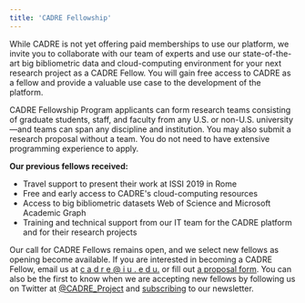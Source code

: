 ```yaml
---
title: 'CADRE Fellowship'
---
```


While CADRE is not yet offering paid memberships to use our platform, we invite you to collaborate with our team of experts and use our state-of-the-art big bibliometric data and cloud-computing environment for your next research project as a CADRE Fellow. You will gain free access to CADRE as a fellow and provide a valuable use case to the development of the platform.

CADRE Fellowship Program applicants can form research teams consisting of graduate students, staff, and faculty from any U.S. or non-U.S. university—and teams can span any discipline and institution. You may also submit a research proposal without a team. You do not need to have extensive programming experience to apply.

**Our previous fellows received:** 
* Travel support to present their work at ISSI 2019 in Rome
* Free and early access to CADRE's cloud-computing resources
* Access to big bibliometric datasets Web of Science and Microsoft Academic Graph
* Training and technical support from our IT team for the CADRE platform and for their research projects

Our call for CADRE Fellows remains open, and we select new fellows as opening become available. If you are interested in becoming a CADRE Fellow, email us at <a href = "mailto: cadre@iu.edu"> c a d r e @ i u . e d u.</a> or fill out [a proposal form](https://iuni.iu.edu/resources/cadre/fellowship-proposal-form). You can also be the first to know when we are accepting new fellows by following us on Twitter at [@CADRE_Project](https://twitter.com/CADRE_Project) and [subscribing](https://cadre.iu.edu/website/grav/news-and-events) to our newsletter.